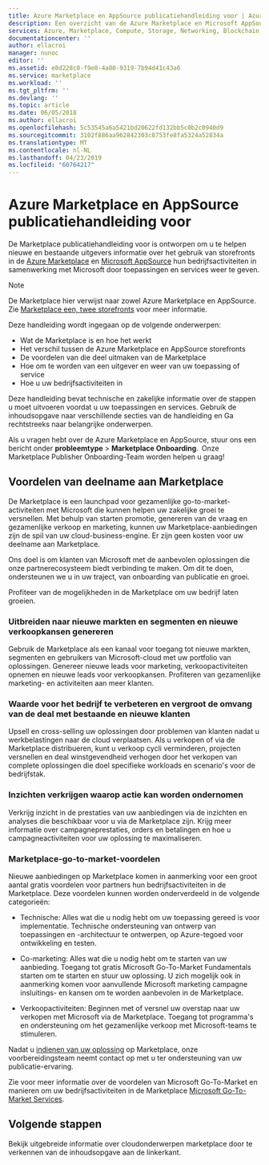 ```yaml
---
title: Azure Marketplace en AppSource publicatiehandleiding voor | Azure
description: Een overzicht van de Azure Marketplace en Microsoft AppSource voor uitgevers van app- en service.
services: Azure, Marketplace, Compute, Storage, Networking, Blockchain, Security
documentationcenter: ''
author: ellacroi
manager: nunoc
editor: ''
ms.assetid: e8d228c8-f9e8-4a80-9319-7b94d41c43a6
ms.service: marketplace
ms.workload: ''
ms.tgt_pltfrm: ''
ms.devlang: ''
ms.topic: article
ms.date: 06/05/2018
ms.author: ellacroi
ms.openlocfilehash: 5c53545a6a5421bd20622fd132bb5c0b2c0940d9
ms.sourcegitcommit: 3102f886aa962842303c8753fe8fa5324a52834a
ms.translationtype: MT
ms.contentlocale: nl-NL
ms.lasthandoff: 04/23/2019
ms.locfileid: "60764217"
---
```

# <a name="azure-marketplace-and-appsource-publishing-guide"></a>Azure Marketplace en AppSource publicatiehandleiding voor

De Marketplace publicatiehandleiding voor is ontworpen om u te helpen nieuwe en bestaande uitgevers informatie over het gebruik van storefronts in de [Azure Marketplace](https://azuremarketplace.microsoft.com) en [Microsoft AppSource](https://appsource.microsoft.com) hun bedrijfsactiviteiten in samenwerking met Microsoft door toepassingen en services weer te geven.

>[!Note]
>De Marketplace hier verwijst naar zowel Azure Marketplace en AppSource.  Zie [Marketplace een, twee storefronts](https://docs.microsoft.com/azure/marketplace/comparing-appsource-azure-marketplace) voor meer informatie.

Deze handleiding wordt ingegaan op de volgende onderwerpen: 
*   Wat de Marketplace is en hoe het werkt 
*   Het verschil tussen de Azure Marketplace en AppSource storefronts 
*   De voordelen van die deel uitmaken van de Marketplace 
*   Hoe om te worden van een uitgever en weer van uw toepassing of service 
*   Hoe u uw bedrijfsactiviteiten in 

Deze handleiding bevat technische en zakelijke informatie over de stappen u moet uitvoeren voordat u uw toepassingen en services. Gebruik de inhoudsopgave naar verschillende secties van de handleiding en Ga rechtstreeks naar belangrijke onderwerpen.

Als u vragen hebt over de Azure Marketplace en AppSource, stuur ons een bericht onder **probleemtype** > **Marketplace Onboarding**.  Onze Marketplace Publisher Onboarding-Team worden helpen u graag! 

## <a name="benefits-of-participating-in-the-marketplace"></a>Voordelen van deelname aan Marketplace 

De Marketplace is een launchpad voor gezamenlijke go-to-market-activiteiten met Microsoft die kunnen helpen uw zakelijke groei te versnellen. Met behulp van starten promotie, genereren van de vraag en gezamenlijke verkoop en marketing, kunnen uw Marketplace-aanbiedingen zijn de spil van uw cloud-business-engine. Er zijn geen kosten voor uw deelname aan Marketplace.

Ons doel is om klanten van Microsoft met de aanbevolen oplossingen die onze partnerecosysteem biedt verbinding te maken. Om dit te doen, ondersteunen we u in uw traject, van onboarding van publicatie en groei. 

Profiteer van de mogelijkheden in de Marketplace om uw bedrijf laten groeien.

### <a name="expand-to-new-markets-and-segments-and-generate-new-sales-opportunities"></a>Uitbreiden naar nieuwe markten en segmenten en nieuwe verkoopkansen genereren

Gebruik de Marketplace als een kanaal voor toegang tot nieuwe markten, segmenten en gebruikers van Microsoft-cloud met uw portfolio van oplossingen. Genereer nieuwe leads voor marketing, verkoopactiviteiten opnemen en nieuwe leads voor verkoopkansen. Profiteren van gezamenlijke marketing- en activiteiten aan meer klanten.

### <a name="enhance-business-value-and-increase-deal-size-with-existing-and-new-customers"></a>Waarde voor het bedrijf te verbeteren en vergroot de omvang van de deal met bestaande en nieuwe klanten 

Upsell en cross-selling uw oplossingen door problemen van klanten nadat u werkbelastingen naar de cloud verplaatsen. Als u verkopen of via de Marketplace distribueren, kunt u verkoop cycli verminderen, projecten versnellen en deal winstgevendheid verhogen door het verkopen van complete oplossingen die doel specifieke workloads en scenario's voor de bedrijfstak. 

### <a name="get-actionable-insights"></a>Inzichten verkrijgen waarop actie kan worden ondernomen 

Verkrijg inzicht in de prestaties van uw aanbiedingen via de inzichten en analyses die beschikbaar voor u via de Marketplace zijn. Krijg meer informatie over campagneprestaties, orders en betalingen en hoe u campagneactiviteiten voor uw oplossing te maximaliseren.

### <a name="marketplace-go-to-market-benefits"></a>Marketplace-go-to-market-voordelen 

Nieuwe aanbiedingen op Marketplace komen in aanmerking voor een groot aantal gratis voordelen voor partners hun bedrijfsactiviteiten in de Marketplace. Deze voordelen kunnen worden onderverdeeld in de volgende categorieën: 

*   Technische: Alles wat die u nodig hebt om uw toepassing gereed is voor implementatie. Technische ondersteuning van ontwerp van toepassingen en -architectuur te ontwerpen, op Azure-tegoed voor ontwikkeling en testen. 

*   Co-marketing: Alles wat die u nodig hebt om te starten van uw aanbieding. Toegang tot gratis Microsoft Go-To-Market Fundamentals starten om te starten en stuur uw oplossing. U zich mogelijk ook in aanmerking komen voor aanvullende Microsoft marketing campagne insluitings- en kansen om te worden aanbevolen in de Marketplace.

*   Verkoopactiviteiten: Beginnen met of versnel uw overstap naar uw verkopen met Microsoft via de Marketplace. Toegang tot programma's en ondersteuning om het gezamenlijke verkoop met Microsoft-teams te stimuleren.

Nadat u [indienen van uw oplossing](https://azuremarketplace.microsoft.com/sell/signup) op Marketplace, onze voorbereidingsteam neemt contact op met u ter ondersteuning van uw publicatie-ervaring.

Zie voor meer informatie over de voordelen van Microsoft Go-To-Market en manieren om uw bedrijfsactiviteiten in de Marketplace [Microsoft Go-To-Market Services](https://partner.microsoft.com/reach-customers/gtm).

## <a name="next-steps"></a>Volgende stappen

Bekijk uitgebreide informatie over cloudonderwerpen marketplace door te verkennen van de inhoudsopgave aan de linkerkant. 
